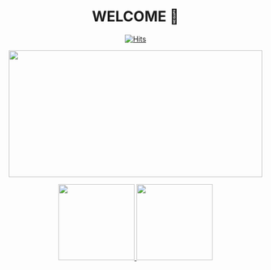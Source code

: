 <div align="center">
  
# WELCOME 🥰
[![Hits](https://hits.seeyoufarm.com/api/count/incr/badge.svg?url=https%3A%2F%2Fgithub.com%2Falswnsp411&count_bg=%23FF9582&title_bg=%23FBFF81&icon=&icon_color=%23E7E7E7&title=hits&edge_flat=false)](https://hits.seeyoufarm.com)

<a href="https://www.gitanimals.org/en_US?utm_medium=image&utm_source=alswnsp411&utm_content=farm">
<img
  src="https://render.gitanimals.org/farms/alswnsp411"
  width="500"
  height="250"
/>
</a>

<p>
  <a href="https://github.com/alswnsp411">
    <img src="https://github-readme-stats.vercel.app/api?username=alswnsp411&show_icons=true&theme=radical" height="150">
  </a>
  <a href="https://solved.ac/alswnsp411">
    <img src="http://mazassumnida.wtf/api/v2/generate_badge?boj=alswnsp411" height="150">
  </a>
</p>

</div>


